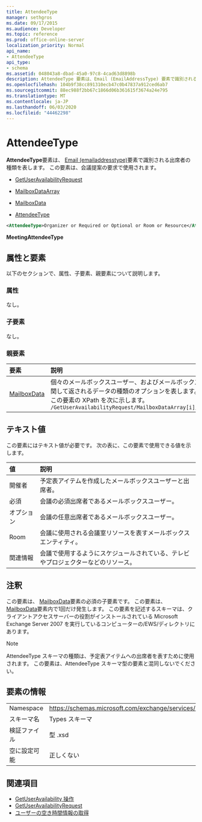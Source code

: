 ```yaml
---
title: AttendeeType
manager: sethgros
ms.date: 09/17/2015
ms.audience: Developer
ms.topic: reference
ms.prod: office-online-server
localization_priority: Normal
api_name:
- AttendeeType
api_type:
- schema
ms.assetid: 048043a8-dbad-45a0-97c8-4cad63d8898b
description: AttendeeType 要素は、Email (EmailAddressType) 要素で識別される出席者の種類を表します。 この要素は、会議提案の要求で使用されます。
ms.openlocfilehash: 104b9f38cc891310ecb47c0b47837a912ced6ab7
ms.sourcegitcommit: 88ec988f2bb67c1866d06b361615f3674a24e795
ms.translationtype: MT
ms.contentlocale: ja-JP
ms.lasthandoff: 06/03/2020
ms.locfileid: "44462298"
---
```

# <a name="attendeetype"></a>AttendeeType

**AttendeeType**要素は、 [Email (emailaddresstype)](email-emailaddresstype.md)要素で識別される出席者の種類を表します。 この要素は、会議提案の要求で使用されます。 
  
- [GetUserAvailabilityRequest](getuseravailabilityrequest.md)
  
- [MailboxDataArray](mailboxdataarray.md)
  
- [MailboxData](mailboxdata.md)
  
- [AttendeeType](attendeetype.md)
  
```xml
<AttendeeType>Organizer or Required or Optional or Room or Resource</AttendeeType>
```

 **MeetingAttendeeType**
## <a name="attributes-and-elements"></a>属性と要素

以下のセクションで、属性、子要素、親要素について説明します。
  
### <a name="attributes"></a>属性

なし。
  
### <a name="child-elements"></a>子要素

なし。
  
### <a name="parent-elements"></a>親要素

|**要素**|**説明**|
|:-----|:-----|
|[MailboxData](mailboxdata.md) <br/> |個々のメールボックスユーザー、およびメールボックスユーザーに関して返されるデータの種類のオプションを表します。  <br/> この要素の XPath を次に示します。  <br/>  `/GetUserAvailabilityRequest/MailboxDataArray[i]/MailboxData` <br/> |
   
## <a name="text-value"></a>テキスト値

この要素にはテキスト値が必要です。 次の表に、この要素で使用できる値を示します。
  
|**値**|**説明**|
|:-----|:-----|
|開催者  <br/> |予定表アイテムを作成したメールボックスユーザーと出席者。  <br/> |
|必須  <br/> |会議の必須出席者であるメールボックスユーザー。  <br/> |
|オプション  <br/> |会議の任意出席者であるメールボックスユーザー。  <br/> |
|Room  <br/> |会議に使用される会議室リソースを表すメールボックスエンティティ。  <br/> |
|関連情報  <br/> |会議で使用するようにスケジュールされている、テレビやプロジェクターなどのリソース。  <br/> |
   
## <a name="remarks"></a>注釈

この要素は、 [MailboxData](mailboxdata.md)要素の必須の子要素です。 この要素は、 [MailboxData](mailboxdata.md)要素内で1回だけ発生します。 この要素を記述するスキーマは、クライアントアクセスサーバーの役割がインストールされている Microsoft Exchange Server 2007 を実行しているコンピューターの/EWS/ディレクトリにあります。 
  
> [!NOTE]
> AttendeeType スキーマの種類は、予定表アイテムへの出席者を表すために使用されます。 この要素は、AttendeeType スキーマ型の要素と混同しないでください。 
  
## <a name="element-information"></a>要素の情報

|||
|:-----|:-----|
|Namespace  <br/> |https://schemas.microsoft.com/exchange/services/2006/types  <br/> |
|スキーマ名  <br/> |Types スキーマ  <br/> |
|検証ファイル  <br/> |型 .xsd  <br/> |
|空に設定可能  <br/> |正しくない  <br/> |
   
## <a name="see-also"></a>関連項目

- [GetUserAvailability 操作](getuseravailability-operation.md)
- [GetUserAvailabilityRequest](getuseravailabilityrequest.md)
- [ユーザーの空き時間情報の取得](https://msdn.microsoft.com/library/d4133fcb-9b0f-4e6b-aadf-a389da83516a%28Office.15%29.aspx)

